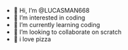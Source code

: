- 👋 Hi, I’m @LUCASMAN668
- 👀 I’m interested in coding
- 🌱 I’m currently learning coding
- 💞️ I’m looking to collaborate on scratch
- 🍕 i love pizza

<!---
LUCASMAN668/LUCASMAN668 is a ✨ special ✨ repository because its `README.md` (this file) appears on your GitHub profile.
You can click the Preview link to take a look at your changes.
--->
